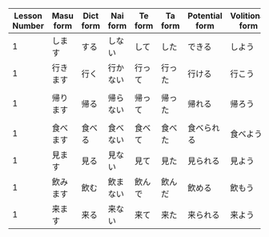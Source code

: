 | Lesson Number | Masu form | Dict form | Nai form | Te form | Ta form | Potential form | Volitional form | English meaning     | Furigana |
| ------------- | --------- | --------- | -------- | ------- | ------- | -------------- | --------------- | ------------------- | -------- |
| 1             | します       | する        | しない      | して      | した      | できる            | しよう             | to do               | します      |
| 1             | 行きます      | 行く        | 行かない     | 行って     | 行った     | 行ける            | 行こう             | to go               | いきます     |
| 1             | 帰ります      | 帰る        | 帰らない     | 帰って     | 帰った     | 帰れる            | 帰ろう             | to return / go home | かえります    |
| 1             | 食べます      | 食べる       | 食べない     | 食べて     | 食べた     | 食べられる          | 食べよう            | to eat              | たべます     |
| 1             | 見ます       | 見る        | 見ない      | 見て      | 見た      | 見られる           | 見よう             | to see / watch      | みます      |
| 1             | 飲みます      | 飲む        | 飲まない     | 飲んで     | 飲んだ     | 飲める            | 飲もう             | to drink            | のみます     |
| 1             | 来ます       | 来る        | 来ない      | 来て      | 来た      | 来られる           | 来よう             | to come             | きます      |


